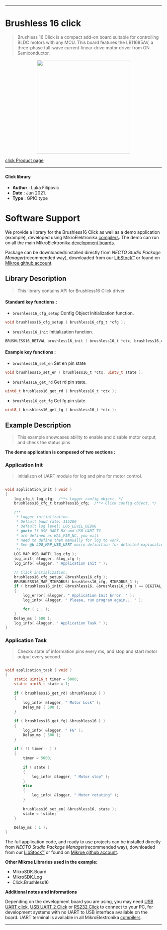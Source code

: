 
---
# Brushless 16 click

> Brushless 16 Click is a compact add-on board suitable for controlling BLDC motors with any MCU. This board features the LB11685AV, a three-phase full-wave current-linear-drive motor driver from ON Semiconductor.

<p align="center">
  <img src="https://download.mikroe.com/images/click_for_ide/brushless_16_click.png" height=300px>
</p>

[click Product page](https://www.mikroe.com/brushless-16-click)

---


#### Click library

- **Author**        : Luka Filipovic
- **Date**          : Jun 2021.
- **Type**          : GPIO type


# Software Support

We provide a library for the Brushless16 Click
as well as a demo application (example), developed using MikroElektronika
[compilers](https://www.mikroe.com/necto-studio).
The demo can run on all the main MikroElektronika [development boards](https://www.mikroe.com/development-boards).

Package can be downloaded/installed directly from *NECTO Studio Package Manager*(recommended way), downloaded from our [LibStock&trade;](https://libstock.mikroe.com) or found on [Mikroe github account](https://github.com/MikroElektronika/mikrosdk_click_v2/tree/master/clicks).

## Library Description

> This library contains API for Brushless16 Click driver.

#### Standard key functions :

- `brushless16_cfg_setup` Config Object Initialization function.
```c
void brushless16_cfg_setup ( brushless16_cfg_t *cfg );
```

- `brushless16_init` Initialization function.
```c
BRUSHLESS16_RETVAL brushless16_init ( brushless16_t *ctx, brushless16_cfg_t *cfg );
```

#### Example key functions :

- `brushless16_set_en` Set en pin state
```c
void brushless16_set_en ( brushless16_t *ctx, uint8_t state );
```

- `brushless16_get_rd` Get rd pin state.
```c
uint8_t brushless16_get_rd ( brushless16_t *ctx );
```

- `brushless16_get_fg` Get fg pin state.
```c
uint8_t brushless16_get_fg ( brushless16_t *ctx );
```

## Example Description

> This example showcases ability to enable and disable motor output,
and check the status pins.

**The demo application is composed of two sections :**

### Application Init

> Initializon of UART module for log and pins for motor control.

```c

void application_init ( void ) 
{
    log_cfg_t log_cfg;  /**< Logger config object. */
    brushless16_cfg_t brushless16_cfg;  /**< Click config object. */

    /** 
     * Logger initialization.
     * Default baud rate: 115200
     * Default log level: LOG_LEVEL_DEBUG
     * @note If USB_UART_RX and USB_UART_TX 
     * are defined as HAL_PIN_NC, you will 
     * need to define them manually for log to work. 
     * See @b LOG_MAP_USB_UART macro definition for detailed explanation.
     */
    LOG_MAP_USB_UART( log_cfg );
    log_init( &logger, &log_cfg );
    log_info( &logger, " Application Init " );

    // Click initialization.
    brushless16_cfg_setup( &brushless16_cfg );
    BRUSHLESS16_MAP_MIKROBUS( brushless16_cfg, MIKROBUS_1 );
    if ( brushless16_init( &brushless16, &brushless16_cfg ) == DIGITAL_OUT_UNSUPPORTED_PIN ) 
    {
        log_error( &logger, " Application Init Error. " );
        log_info( &logger, " Please, run program again... " );

        for ( ; ; );
    }
    Delay_ms ( 500 );
    log_info( &logger, " Application Task " );
}

```

### Application Task

> Checks state of information pins every ms, and stop and start motor
output every second.

```c

void application_task ( void ) 
{
    static uint16_t timer = 5000;
    static uint8_t state = 1;
    
    if ( brushless16_get_rd( &brushless16 ) )
    {
        log_info( &logger, " Motor Lock" );
        Delay_ms ( 500 );
    }
    
    if ( brushless16_get_fg( &brushless16 ) )
    {
        log_info( &logger, " FG" );
        Delay_ms ( 500 );
    }
    
    if ( !( timer-- ) )
    {
        timer = 5000;
        
        if ( state )
        {
            log_info( &logger, " Motor stop" );
        }
        else
        {
            log_info( &logger, " Motor rotating" );
        }
        
        brushless16_set_en( &brushless16, state );
        state = !state;
    }
    
    Delay_ms ( 1 );
}

```

The full application code, and ready to use projects can be installed directly from *NECTO Studio Package Manager*(recommended way), downloaded from our [LibStock&trade;](https://libstock.mikroe.com) or found on [Mikroe github account](https://github.com/MikroElektronika/mikrosdk_click_v2/tree/master/clicks).

**Other Mikroe Libraries used in the example:**

- MikroSDK.Board
- MikroSDK.Log
- Click.Brushless16

**Additional notes and informations**

Depending on the development board you are using, you may need
[USB UART click](https://www.mikroe.com/usb-uart-click),
[USB UART 2 Click](https://www.mikroe.com/usb-uart-2-click) or
[RS232 Click](https://www.mikroe.com/rs232-click) to connect to your PC, for
development systems with no UART to USB interface available on the board. UART
terminal is available in all MikroElektronika
[compilers](https://shop.mikroe.com/compilers).

---
